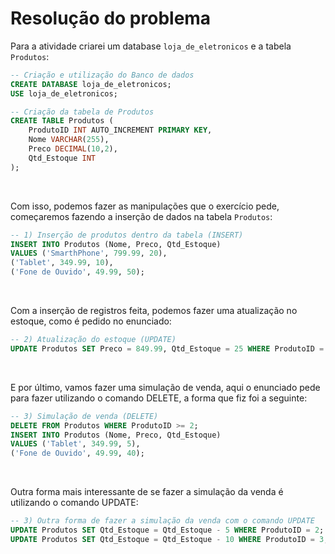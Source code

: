 # Resolução do problema

Para a atividade criarei um database `loja_de_eletronicos` e a tabela `Produtos`:

```sql
-- Criação e utilização do Banco de dados
CREATE DATABASE loja_de_eletronicos;
USE loja_de_eletronicos;

-- Criação da tabela de Produtos
CREATE TABLE Produtos (
	ProdutoID INT AUTO_INCREMENT PRIMARY KEY,
    Nome VARCHAR(255),
    Preco DECIMAL(10,2),
    Qtd_Estoque INT
);
```

<br>

Com isso, podemos fazer as manipulações que o exercício pede, começaremos fazendo a inserção de dados na tabela `Produtos`:

```sql
-- 1) Inserção de produtos dentro da tabela (INSERT)
INSERT INTO Produtos (Nome, Preco, Qtd_Estoque)
VALUES ('SmarthPhone', 799.99, 20), 
('Tablet', 349.99, 10),
('Fone de Ouvido', 49.99, 50);
```

<br>

Com a inserção de registros feita, podemos fazer uma atualização no estoque, como é pedido no enunciado:

```sql
-- 2) Atualização do estoque (UPDATE)
UPDATE Produtos SET Preco = 849.99, Qtd_Estoque = 25 WHERE ProdutoID = 1;
```

<br>

E por último, vamos fazer uma simulação de venda, aqui o enunciado pede para fazer utilizando o comando DELETE, a forma que fiz foi a seguinte:

```sql
-- 3) Simulação de venda (DELETE)
DELETE FROM Produtos WHERE ProdutoID >= 2;
INSERT INTO Produtos (Nome, Preco, Qtd_Estoque)
VALUES ('Tablet', 349.99, 5), 
('Fone de Ouvido', 49.99, 40);
```

<br>

Outra forma mais interessante de se fazer a simulação da venda é utilizando o comando UPDATE:

```sql
-- 3) Outra forma de fazer a simulação da venda com o comando UPDATE
UPDATE Produtos SET Qtd_Estoque = Qtd_Estoque - 5 WHERE ProdutoID = 2;
UPDATE Produtos SET Qtd_Estoque = Qtd_Estoque - 10 WHERE ProdutoID = 3;
```

